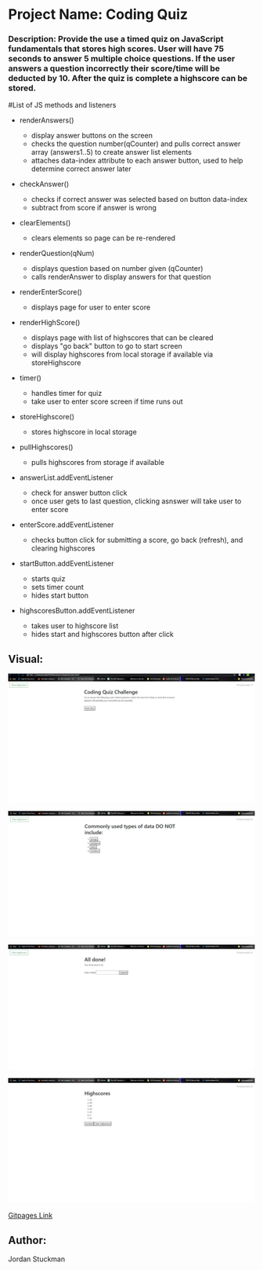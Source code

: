 # Project Name: Coding Quiz

### Description: Provide the use a timed quiz on JavaScript fundamentals that stores high scores. User will have 75 seconds to answer 5 multiple choice questions. If the user answers a question incorrectly their score/time will be deducted by 10. After the quiz is complete a highscore can be stored.

#List of JS methods and listeners

* renderAnswers()
  * display answer buttons on the screen
  * checks the question number(qCounter) and pulls correct answer array (answers1..5) to create answer list elements
  * attaches data-index attribute to each answer button, used to help determine correct answer later

* checkAnswer()
  * checks if correct answer was selected based on button data-index
  * subtract from score if answer is wrong

* clearElements()
  * clears elements so page can be re-rendered

* renderQuestion(qNum)
  * displays question based on number given (qCounter)
  * calls renderAnswer to display answers for that question

* renderEnterScore()
  * displays page for user to enter score

* renderHighScore()
  * displays page with list of highscores that can be cleared
  * displays "go back" button to go to start screen
  * will display highscores from local storage if available via storeHighscore
  
* timer()
  * handles timer for quiz
  * take user to enter score screen if time runs out

* storeHighscore()
  * stores highscore in local storage

* pullHighscores()
  * pulls highscores from storage if available

* answerList.addEventListener
  * check for answer button click
  * once user gets to last question, clicking asnswer will take user to enter score

* enterScore.addEventListener
  * checks button click for submitting a score, go back (refresh), and clearing highscores
  
* startButton.addEventListener
  * starts quiz
  * sets timer count
  * hides start button

* highscoresButton.addEventListener
  * takes user to highscore list
  * hides start and highscores button after click
  
## Visual:
![Start Page](Images\startScreen.JPG)

![Question Page](Images\questionScreen.JPG)

![Enter Score Page](Images\enterScoreScreen.JPG)

![Highscore Page](Images\highscoresScreen.JPG)

[Gitpages Link](https://jordanks93.github.io/CodingQuiz/)


## Author: 
Jordan Stuckman
